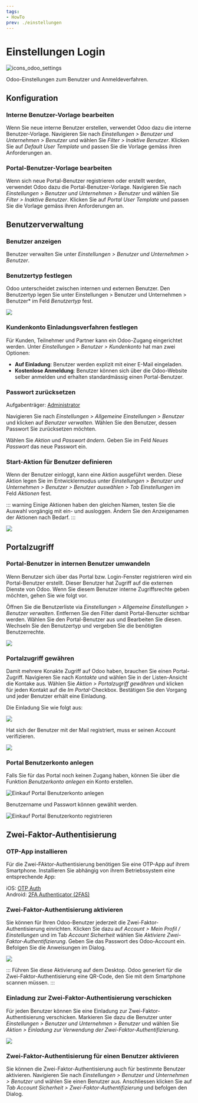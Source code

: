 ```yaml
---
tags:
- HowTo
prev: ./einstellungen
---
```

# Einstellungen Login
![icons_odoo_settings](assets/icons_odoo_settings.png)

Odoo-Einstellungen zum Benutzer und Anmeldeverfahren.

## Konfiguration

### Interne Benutzer-Vorlage bearbeiten

Wenn Sie neue interne Benutzer erstellen, verwendet Odoo dazu die interne Benutzer-Vorlage. Navigieren Sie nach *Einstellungen > Benutzer und Unternehmen > Benutzer* und wählen Sie *Filter > Inaktive Benutzer*. Klicken Sie auf *Default User Template* und passen Sie die Vorlage gemäss ihren Anforderungen an.  

### Portal-Benutzer-Vorlage bearbeiten

Wenn sich neue Portal-Benutzer registrieren oder erstellt werden, verwendet Odoo dazu die Portal-Benutzer-Vorlage. Navigieren Sie nach *Einstellungen > Benutzer und Unternehmen > Benutzer* und wählen Sie *Filter > Inaktive Benutzer*. Klicken Sie auf *Portal User Template* und passen Sie die Vorlage gemäss ihren Anforderungen an.

## Benutzerverwaltung

### Benutzer anzeigen

Benutzer verwalten Sie unter *Einstellungen > Benutzer und Unternehmen > Benutzer*.

### Benutzertyp festlegen

Odoo unterscheidet zwischen internen und externen Benutzer. Den Benutzertyp legen Sie unter Einstellungen > Benutzer und Unternehmen > Benutzer* im Feld *Benutzertyp* fest.

![](assets/Einstellungen%20Login%20Benutzertypen.png)

### Kundenkonto Einladungsverfahren festlegen

Für Kunden, Teilnehmer und Partner kann ein Odoo-Zugang eingerichtet werden. Unter *Einstellungen > Benutzer > Kundenkonto* hat man zwei Optionen:

* **Auf Einladung**: Benutzer werden explizit mit einer E-Mail eingeladen.
* **Kostenlose Anmeldung**: Benutzer können sich über die Odoo-Website selber anmelden und erhalten standardmässig einen Portal-Benutzer.

### Passwort zurücksetzen
Aufgabenträger: [Administrator](Rollen.md#Administrator)

Navigieren Sie nach *Einstellungen > Allgemeine Einstellungen > Benutzer* und klicken auf *Benutzer verwalten*. Wählen Sie den Benutzer, dessen Passwort Sie zurücksetzen möchten.
 
Wählen Sie *Aktion* und *Passwort ändern*. Geben Sie im Feld *Neues Passwort* das neue Passwort ein.

### Start-Aktion für Benutzer definieren

Wenn der Benutzer einloggt, kann eine Aktion ausgeführt werden. Diese Aktion legen Sie im Entwicklermodus unter *Einstellungen > Benutzer und Unternehmen > Benutzer > Benutzer auswählen > Tab Einstellungen* im Feld *Aktionen* fest.

::: warning
Einige Aktionen haben den gleichen Namen, testen Sie die Auswahl vorgängig mit ein- und ausloggen. Ändern Sie den Anzeigenamen der Aktionen nach Bedarf.
:::

![](assets/Einstellungen%20Login%20Start-Aktion.png)

## Portalzugriff

### Portal-Benutzer in internen Benutzer umwandeln

Wenn Benutzer sich über das Portal bzw. Login-Fenster registrieren wird ein Portal-Benutzer erstellt. Dieser Benutzer hat Zugriff auf die externen Dienste von Odoo. Wenn Sie diesem Benutzer interne Zugriffsrechte geben möchten, gehen Sie wie folgt vor.

Öffnen Sie die Benutzerliste via *Einstellungen > Allgemeine Einstellungen > Benutzer verwalten*. Entfernen Sie den Filter damit Portal-Benuzter sichtbar werden. Wählen Sie den Portal-Benutzer aus und Bearbeiten Sie diesen. Wechseln Sie den Benutzertyp und vergeben Sie die benötigten Benutzerrechte.

![](assets/Einstellungen%20Login%20Benutzertyp.png)

### Portalzugriff gewähren

Damit mehrere Konakte Zugriff auf Odoo haben, brauchen Sie einen Portal-Zugriff. Navigieren Sie nach *Kontakte* und wählen Sie in der Listen-Ansicht die Kontake aus. Wählen Sie *Aktion > Portalzugriff gewähren* und klicken für jeden Kontakt auf die *Im Portal*-Checkbox. Bestätigen Sie den Vorgang und jeder Benutzer erhält eine Einladung.

Die Einladung Sie wie folgt aus:

![](assets/Einstellungen%20Login%20Portal-Zugriff%20erhalten.png)

Hat sich der Benutzer mit der Mail registriert, muss er seinen Account verifizieren.

![](assets/Einstellungen%20Login%20Profilverifizierung.png)

### Portal Benutzerkonto anlegen

Falls Sie für das Portal noch keinen Zugang haben, können Sie über die Funktion *Benutzerkonto anlegen* ein Konto erstellen.

![Einkauf Portal Benutzerkonto anlegen](assets/Einstellungen%20Portal%20Benutzerkonto%20anlegen.png)

Benutzername und Passwort können gewählt werden.

![Einkauf Portal Benutzerkonto registrieren](assets/Einstellungen%20Portal%20Benutzerkonto%20registrieren.png)

## Zwei-Faktor-Authentisierung

### OTP-App installieren

Für die Zwei-FAktor-Authentisierung benötigen Sie eine OTP-App auf ihrem Smartphone. Installieren Sie abhängig von ihrem Betriebssystem eine entsprechende App:

iOS: [OTP Auth](https://apps.apple.com/ch/app/otp-auth/id659877384)\
Android: [2FA Authenticator (2FAS)](https://play.google.com/store/apps/details?id=com.twofasapp&hl=de_CH&gl=US)

### Zwei-Faktor-Authentisierung aktivieren

Sie können für Ihren Odoo-Benutzer jederzeit die Zwei-Faktor-Authentisierung einrichten. Klicken Sie dazu auf *Account > Mein Profil / Einstellungen* und im Tab *Account Sicherheit* wählen Sie *Aktiviere Zwei-Faktor-Authentifizierung*. Geben Sie das Passwort des Odoo-Account ein. Befolgen Sie die Anweisungen im Dialog.

![](assets/Einstellungen%20Login%20Zwei-Faktor-Authentisierung.png)

:::
Führen Sie diese Aktivierung auf dem Desktop. Odoo generiert für die Zwei-Faktor-Authentisierung eine QR-Code, den Sie mit dem Smartphone scannen müssen.
:::

### Einladung zur Zwei-Faktor-Authentisierung verschicken

Für jeden Benutzer können Sie eine Einladung zur Zwei-Faktor-Authentisierung verschicken. Markieren Sie dazu die Benutzer unter *Einstellungen > Benutzer und Unternehmen > Benutzer* und wählen Sie *Aktion > Einladung zur Verwendung der Zwei-Faktor-Authentifizierung*.

![](assets/Einstellungen%20Login%20Einladung%20zur%20Zwei-Faktor-Authentisierung%20verschicken.png)

### Zwei-Faktor-Authentisierung für einen Benutzer aktivieren

Sie können die Zwei-Faktor-Authentisierung auch für bestimmte Benutzer aktivieren. Navigieren Sie nach *Einstellungen > Benutzer und Unternehmen > Benutzer* und wählen Sie einen Benutzer aus. Anschliessen klicken Sie auf *Tab Account Sicherheit > Zwei-Faktor-Authentifizierung* und befolgen den Dialog.